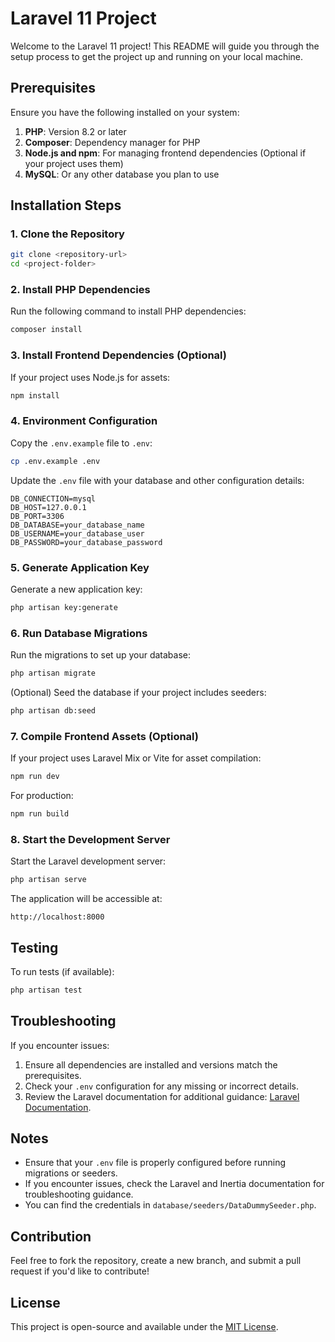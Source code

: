 # Laravel 11 Project

Welcome to the Laravel 11 project! This README will guide you through the setup process to get the project up and running on your local machine.

## Prerequisites

Ensure you have the following installed on your system:

1. **PHP**: Version 8.2 or later
2. **Composer**: Dependency manager for PHP
3. **Node.js and npm**: For managing frontend dependencies (Optional if your project uses them)
4. **MySQL**: Or any other database you plan to use

## Installation Steps

### 1. Clone the Repository

```bash
git clone <repository-url>
cd <project-folder>
```

### 2. Install PHP Dependencies

Run the following command to install PHP dependencies:

```bash
composer install
```

### 3. Install Frontend Dependencies (Optional)

If your project uses Node.js for assets:

```bash
npm install
```

### 4. Environment Configuration

Copy the `.env.example` file to `.env`:

```bash
cp .env.example .env
```

Update the `.env` file with your database and other configuration details:

```
DB_CONNECTION=mysql
DB_HOST=127.0.0.1
DB_PORT=3306
DB_DATABASE=your_database_name
DB_USERNAME=your_database_user
DB_PASSWORD=your_database_password
```

### 5. Generate Application Key

Generate a new application key:

```bash
php artisan key:generate
```

### 6. Run Database Migrations

Run the migrations to set up your database:

```bash
php artisan migrate
```

(Optional) Seed the database if your project includes seeders:

```bash
php artisan db:seed
```

### 7. Compile Frontend Assets (Optional)

If your project uses Laravel Mix or Vite for asset compilation:

```bash
npm run dev
```

For production:

```bash
npm run build
```

### 8. Start the Development Server

Start the Laravel development server:

```bash
php artisan serve
```

The application will be accessible at:

```
http://localhost:8000
```

## Testing

To run tests (if available):

```bash
php artisan test
```

## Troubleshooting

If you encounter issues:

1. Ensure all dependencies are installed and versions match the prerequisites.
2. Check your `.env` configuration for any missing or incorrect details.
3. Review the Laravel documentation for additional guidance: [Laravel Documentation](https://laravel.com/docs/11.x).

## Notes

- Ensure that your `.env` file is properly configured before running migrations or seeders.
- If you encounter issues, check the Laravel and Inertia documentation for troubleshooting guidance.
- You can find the credentials in `database/seeders/DataDummySeeder.php`.

## Contribution

Feel free to fork the repository, create a new branch, and submit a pull request if you'd like to contribute!

## License

This project is open-source and available under the [MIT License](https://opensource.org/licenses/MIT).